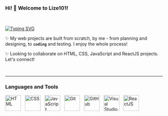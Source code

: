 ### Hi! 👋 Welcome to Lize101!

<br/>

[![Typing SVG](https://readme-typing-svg.herokuapp.com?font=Fira+Code&pause=1000&color=AF1238&width=435&lines=Front+End+Developer;Content+Creator;Continuous+Learner)](https://git.io/typing-svg)

✨ My web projects are built from scratch, by me - from planning and designing, to **`coding`** and testing. I enjoy the whole process!

✨ Looking to collaborate on HTML, CSS, JavaScript and ReactJS projects. Let's connect!

<br/>

---

### Languages and Tools


<img align="left" width="50px" style="padding-right: 10px;" alt="HTML" src="https://cdn.jsdelivr.net/gh/devicons/devicon/icons/html5/html5-original-wordmark.svg" />
<img align="left" width="50px" style="padding-right: 10px;" alt="CSS" src="https://cdn.jsdelivr.net/gh/devicons/devicon/icons/css3/css3-original-wordmark.svg" />
<img align="left" width="50px" style="padding-right: 10px;" alt="JavaScript" src="https://cdn.jsdelivr.net/gh/devicons/devicon/icons/javascript/javascript-original.svg" />
<img align="left" width="50px" style="padding-right: 10px;" alt="Git" src="https://cdn.jsdelivr.net/gh/devicons/devicon/icons/git/git-original-wordmark.svg" />
<img align="left" width="50px" style="padding-right: 10px;" alt="GitHub" src="https://cdn.jsdelivr.net/gh/devicons/devicon/icons/github/github-original-wordmark.svg" />
<img align="left" width="50px" style="padding-right: 10px;" alt="Visual Studio Code" src="https://cdn.jsdelivr.net/gh/devicons/devicon/icons/vscode/vscode-original.svg" />         
<img align="left" width="50px" style="padding-right: 10px;" alt="ReactJS" src="https://cdn.jsdelivr.net/gh/devicons/devicon/icons/react/react-original-wordmark.svg" />

          
          

<!--
**Lize101/Lize101** is a ✨ _special_ ✨ repository because its `README.md` (this file) appears on your GitHub profile.

Here are some ideas to get you started:

- 🔭 I’m currently working on ...
- 🌱 I’m currently learning ...
- 
- 🤔 I’m looking for help with ...
- 💬 Ask me about ...
- 📫 How to reach me: ...
- 😄 Pronouns: ...
- ⚡ Fun fact: ...
-->
